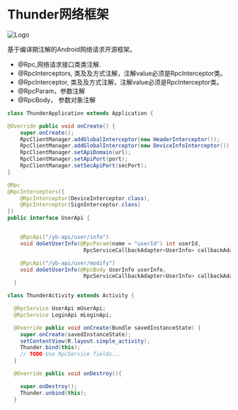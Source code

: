 Thunder网络框架
============

![Logo](http://www.yibenjiankang.com/pc/style/images/jiaru_banner.png)

基于编译期注解的Android网络请求开源框架。

 * @Rpc,网络请求接口类类注解.
 * @RpcInterceptors, 类及及方式注解，注解value必须是RpcInterceptor类。
 * @RpcInterceptor, 类及及方式注解，注解value必须是RpcInterceptor类。
 * @RpcParam，参数注解
 * @RpcBody， 参数对象注解
 
```java
class ThunderApplication extends Application {

@Override public void onCreate() {        
	super.onCreate();
	RpcClientManager.addGlobalInterceptor(new HeaderInterceptor());
	RpcClientManager.addGlobalInterceptor(new DeviceInfoInterceptor());
	RpcClientManager.setApiDomain(url);
	RpcClientManager.setApiPort(port);
	RpcClientManager.setSecApiPort(secPort);
}
```

```java
@Rpc
@RpcInterceptors({
	@RpcInterceptor(DeviceInterceptor.class),
	@RpcInterceptor(SignInterceptor.class)
})
public interface UserApi {


    @RpcApi("/yb-api/user/info")
    void doGetUserInfo(@RpcParam(name = "userId") int userId, 
						RpcServiceCallbackAdapter<UserInfo> callbackAdapter);

    @RpcApi("/yb-api/user/modify")
    void doGetUserInfo(@RpcBody UserInfo userInfo, 
						RpcServiceCallbackAdapter<UserInfo> callbackAdapter);
  }
```

```java
class ThunderActivity extends Activity {

  @RpcService UserApi mUserApi;
  @RpcService LoginApi mLoginApi;

  @Override public void onCreate(Bundle savedInstanceState) {
	super.onCreate(savedInstanceState);
    setContentView(R.layout.simple_activity);
    Thunder.bind(this);
    // TODO Use RpcService fields...
  }

  @Override public void onDestroy(){

	super.onDestroy();
	Thunder.unbind(this);
  }
```





 [1]: http://www.yibenjiankang.com/pc/jiaru.html
